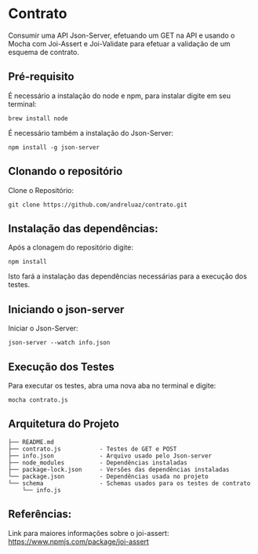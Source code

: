 # Contrato
Consumir uma API Json-Server, efetuando um GET na API e usando o Mocha com Joi-Assert e Joi-Validate para efetuar a validação de um esquema de contrato.

## Pré-requisito

É necessário a instalação do node e npm, para instalar digite em seu terminal:

```
brew install node
```

É necessário também a instalação do Json-Server:

```
npm install -g json-server
```

## Clonando o repositório

Clone o Repositório:

```
git clone https://github.com/andreluaz/contrato.git
```

## Instalação das dependências:

Após a clonagem do repositório digite:

```
npm install
```

Isto fará a instalação das dependências necessárias para a execução dos testes.

## Iniciando o json-server

Iniciar o Json-Server:

```
json-server --watch info.json
```

## Execução dos Testes

Para executar os testes, abra uma nova aba no terminal e digite:

```
mocha contrato.js
```

## Arquitetura do Projeto

```
├── README.md
├── contrato.js           - Testes de GET e POST
├── info.json             - Arquivo usado pelo Json-server
├── node_modules          - Dependências instaladas
├── package-lock.json     - Versões das dependências instaladas
└── package.json          - Dependências usada no projeto
└── schema                - Schemas usados para os testes de contrato
    └── info.js
```

## Referências:

Link para maiores informações sobre o joi-assert: https://www.npmjs.com/package/joi-assert


